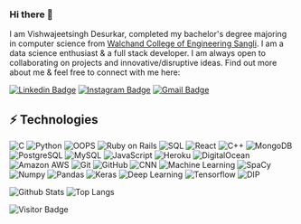 ### Hi there 👋



I am Vishwajeetsingh Desurkar, completed my bachelor's degree majoring in computer science from [Walchand College of Engineering Sangli](http://www.walchandsangli.ac.in/). I am a data science enthusiast & a full stack developer. I am always open to collaborating on projects and innovative/disruptive ideas. Find out more about me & feel free to connect with me here:

[![Linkedin Badge](https://img.shields.io/badge/-VishwajeetsinghDesurkar-blue?style=flat-square&logo=Linkedin&logoColor=white&link=https://www.linkedin.com/in/vishwajeetsingh-desurkar/)](https://www.linkedin.com/in/vishwajeetsingh-desurkar/)
[![Instagram Badge](https://img.shields.io/badge/__vishwajeetsingh_-purple?style=flat-square&logo=instagram&logoColor=white&link=https://www.instagram.com/__vishwajeetsingh_/)](https://www.instagram.com/__vishwajeetsingh_/)
[![Gmail Badge](https://img.shields.io/badge/-vishwajeetsinghd@gmail.com-c14438?style=flat-square&logo=Gmail&logoColor=white&link=mailto:vishwajeetsinghd@gmail.com)](mailto:vishwajeetsinghd@gmail.com)

## ⚡ Technologies

![C](https://img.shields.io/badge/C-C%20Programming-brown)
![Python](https://img.shields.io/badge/-Python-black?style=flat-square&logo=Python)
![OOPS](https://img.shields.io/badge/-OOPS-lightgrey)
![Ruby on Rails](https://img.shields.io/badge/ROR-Ruby%20on%20Rails-red)
![SQL](https://img.shields.io/badge/-SQL-green)
![React](https://img.shields.io/badge/-React-black?style=flat-square&logo=react)
![C++](https://img.shields.io/badge/-C++-00599C?style=flat-square&logo=c)
![MongoDB](https://img.shields.io/badge/-MongoDB-black?style=flat-square&logo=mongodb)
![PostgreSQL](https://img.shields.io/badge/-PostgreSQL-336791?style=flat-square&logo=postgresql)
![MySQL](https://img.shields.io/badge/-MySQL-black?style=flat-square&logo=mysql)
![JavaScript](https://img.shields.io/badge/-JavaScript-black?style=flat-square&logo=javascript)
![Heroku](https://img.shields.io/badge/-Heroku-430098?style=flat-square&logo=heroku)
![DigitalOcean](https://img.shields.io/badge/-Digital%20Ocean-darkblue?style=flat-square&logo=digitalocean)
![Amazon AWS](https://img.shields.io/badge/Amazon%20AWS-232F3E?style=flat-square&logo=amazon-aws)
![Git](https://img.shields.io/badge/-Git-black?style=flat-square&logo=git)
![GitHub](https://img.shields.io/badge/-GitHub-181717?style=flat-square&logo=github)
![CNN](https://img.shields.io/badge/CNN-Convolutional%20Neural%20Network%20-lightgrey)
![Machine Learning](https://img.shields.io/badge/ML-Machine%20Learning-indigo)
![SpaCy](https://img.shields.io/badge/-SpaCy-yellow)
![Numpy](https://img.shields.io/badge/-Numpy-skyblue)
![Pandas](https://img.shields.io/badge/-Pandas-black)
![Keras](https://img.shields.io/badge/-Keras-red)
![Deep Learning](https://img.shields.io/badge/DL-Deep%20Learning-yellowgreen)
![Tensorflow](https://img.shields.io/badge/tf-Tensorflow-orange)
![DIP](https://img.shields.io/badge/Image%20Processing-darkred)

![Github Stats](https://github-readme-stats.vercel.app/api?username=Selectus2&count_private=true&show_icons=true&include_all_commits=true)
![Top Langs](https://github-readme-stats.vercel.app/api/top-langs/?username=Selectus2&hide=TeX&layout=compact)

![Visitor Badge](https://visitor-badge.laobi.icu/badge?page_id=Selectus2.Selectus2)
